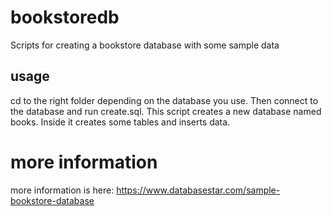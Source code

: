 # bookstoredb
Scripts for creating a bookstore database with some sample data
## usage
cd to the right folder depending on the database you use. Then connect to the database and run create.sql. This script creates a new database named books. Inside it creates some tables and inserts data.

# more information
more information is here: https://www.databasestar.com/sample-bookstore-database